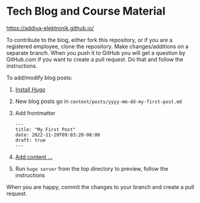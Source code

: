 Tech Blog and Course Material
=============================

<https://addiva-elektronik.github.io/>

To contribute to the blog, either fork this repository, or if you are a
registered employee, clone the repository.  Make changes/additions on a
separate branch.  When you push it to GitHub you will get a question by
GitHub.com if you want to create a pull request.  Do that and follow the
instructions.

To add/modify blog posts:

 1. [Install Hugo](https://gohugo.io/installation/)
 2. New blog posts go in `content/posts/yyyy-mm-dd-my-first-post.md`
 3. Add frontmatter
 
        ---
        title: "My First Post"
        date: 2022-11-20T09:03:20-08:00
        draft: true
        ---

 4. [Add content ...](https://gohugo.io/getting-started/quick-start/#add-content)
 5. Run `hugo server` from the top directory to preview, follow the instructions

When you are happy, commit the changes to your branch and create a pull request.
